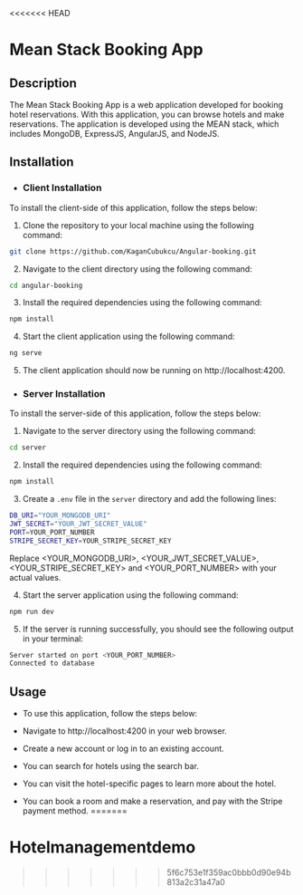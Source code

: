 <<<<<<< HEAD
# Mean Stack Booking App

## Description

The Mean Stack Booking App is a web application developed for booking hotel reservations. With this application, you can browse hotels and make reservations. The application is developed using the MEAN stack, which includes MongoDB, ExpressJS, AngularJS, and NodeJS.

## Installation

- ### Client Installation

To install the client-side of this application, follow the steps below:

1. Clone the repository to your local machine using the following command:

```bash
git clone https://github.com/KaganCubukcu/Angular-booking.git
```

2. Navigate to the client directory using the following command:

```bash
cd angular-booking
```

3. Install the required dependencies using the following command:

```bash
npm install
```

4. Start the client application using the following command:

```bash
ng serve
```

5. The client application should now be running on http://localhost:4200.

- ### Server Installation

To install the server-side of this application, follow the steps below:

1. Navigate to the server directory using the following command:

```bash
cd server
```

2. Install the required dependencies using the following command:

```bash
npm install
```

3. Create a `.env` file in the `server` directory and add the following lines:

```bash
DB_URI="YOUR_MONGODB_URI"
JWT_SECRET="YOUR_JWT_SECRET_VALUE"
PORT=YOUR_PORT_NUMBER
STRIPE_SECRET_KEY=YOUR_STRIPE_SECRET_KEY

```

Replace <YOUR_MONGODB_URI>, <YOUR_JWT_SECRET_VALUE>, <YOUR_STRIPE_SECRET_KEY> and <YOUR_PORT_NUMBER> with your actual values.

4. Start the server application using the following command:

```bash
npm run dev
```

5. If the server is running successfully, you should see the following output in your terminal:

```bash
Server started on port <YOUR_PORT_NUMBER>
Connected to database
```

## Usage

- To use this application, follow the steps below:

- Navigate to http://localhost:4200 in your web browser.

- Create a new account or log in to an existing account.

- You can search for hotels using the search bar.
- You can visit the hotel-specific pages to learn more about the hotel.
- You can book a room and make a reservation, and pay with the Stripe payment method.
=======
# Hotelmanagementdemo
>>>>>>> 5f6c753e1f359ac0bbb0d90e94b813a2c31a47a0
